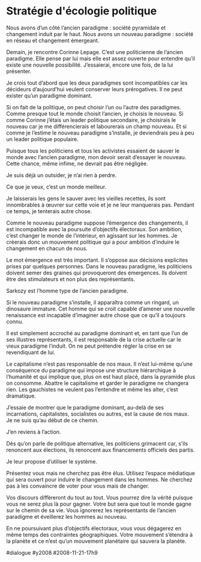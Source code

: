 # Stratégie d'écologie politique

Nous avons d’un côté l’ancien paradigme : société pyramidale et changement induit par le haut. Nous avons un nouveau paradigme : société en réseau et changement émergeant.

Demain, je rencontre Corinne Lepage. C’est une politicienne de l’ancien paradigme. Elle pense par lui mais elle est assez ouverte pour entendre qu’il existe une nouvelle possibilité. J’essaierai, encore une fois, de la lui présenter.

Je crois tout d’abord que les deux paradigmes sont incompatibles car les décideurs d’aujourd’hui veulent conserver leurs prérogatives. Il ne peut exister qu’un paradigme dominant.

Si on fait de la politique, on peut choisir l’un ou l’autre des paradigmes. Comme presque tout le monde choisit l’ancien, je choisis le nouveau. Si comme Corinne j’étais un leader politique secondaire, je choisirais le nouveau car je me différencierais et labourerais un champ nouveau. Et si comme je l’estime le nouveau paradigme s’installe, je deviendrais peu à peu un leader politique populaire.

Puisque tous les politiciens et tous les activistes essaient de sauver le monde avec l’ancien paradigme, mon devoir serait d’essayer le nouveau. Cette chance, même infime, ne devrait pas être négligée.

Je suis déjà un outsider, je n’ai rien à perdre.

Ce que je veux, c’est un monde meilleur.

Je laisserais les gens le sauver avec les vieilles recettes, ils sont innombrables à œuvrer sur cette voie et je ne leur manquerais pas. Pendant ce temps, je tenterais autre chose.

Comme le nouveau paradigme suppose l’émergence des changements, il est incompatible avec la poursuite d’objectifs électoraux. Son ambition, c’est changer le monde de l’intérieur, en agissant sur les hommes. Je créerais donc un mouvement politique qui a pour ambition d’induire le changement en chacun de nous.

Le mot émergence est très important. Il s’oppose aux décisions explicites prises par quelques personnes. Dans le nouveau paradigme, les politiciens doivent semer des graines qui provoqueront des émergences. Ils doivent être des stimulateurs et non plus des représentants.

Sarkozy est l’homme type de l’ancien paradigme.

Si le nouveau paradigme s’installe, il apparaîtra comme un ringard, un dinosaure immature. Cet homme qui se croit capable d’amener une nouvelle renaissance est incapable d’imaginer autre chose que ce qu’il a toujours connu.

Il est simplement accroché au paradigme dominant et, en tant que l’un de ses illustres représentants, il est responsable de la crise actuelle car le vieux paradigme l’induit. On ne peut prétendre régler la crise en se revendiquant de lui.

Le capitalisme n’est pas responsable de nos maux. Il n’est lui-même qu’une conséquence du paradigme qui impose une structure hiérarchique à l’humanité et qui implique que, plus on est haut placé, dans la pyramide plus on consomme. Abattre le capitalisme et garder le paradigme ne changera rien. Les gauchistes ne veulent pas l’entendre et même les alter, c’est dramatique.

J’essaie de montrer que le paradigme dominant, au-delà de ses incarnations, capitalistes, socialistes ou autres, est la cause de nos maux. Je ne suis qu’au début de ce chemin.

J’en reviens à l’action.

Dès qu’on parle de politique alternative, les politiciens grimacent car, s’ils renoncent aux élections, ils renoncent aux financements officiels des partis.

Je leur propose d’utiliser le système.

Présentez vous mais ne cherchez pas être élus. Utilisez l’espace médiatique qui sera ouvert pour induire le changement dans les hommes. Ne cherchez pas à les convaincre de voter pour vous mais de changer.

Vos discours diffèreront du tout au tout. Vous pourrez dire la vérité puisque vous ne serez plus là pour gagner. Votre but sera que tout le monde gagne sur le chemin de sa vie. Vous ignorerez les représentants de l’ancien paradigme et éveillerez les hommes au nouveau.

En ne poursuivant plus d’objectifs électoraux, vous vous dégagerez en même temps des contraintes géographiques. Votre mouvement s’étendra à la planète et ce n’est qu’un mouvement planétaire qui sauvera la planète.

#dialogue #y2008 #2008-11-21-17h9
